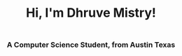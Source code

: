 <h1 align="center">Hi, I'm Dhruve Mistry!</h1>

###

<div align="center">
    <img src="" />
</div>

###

<h3 align="center">A Computer Science Student, from Austin Texas</h3>

###

